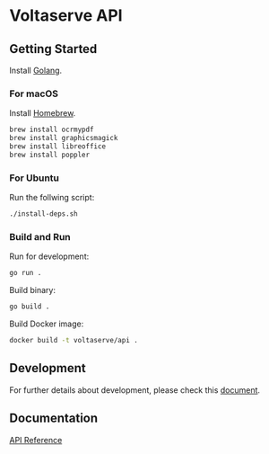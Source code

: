 # Voltaserve API

## Getting Started

Install [Golang](https://go.dev/doc/install).

### For macOS

Install [Homebrew](https://brew.sh).

```sh
brew install ocrmypdf
brew install graphicsmagick
brew install libreoffice
brew install poppler
```

### For Ubuntu

Run the follwing script:

```sh
./install-deps.sh
```

### Build and Run

Run for development:

```sh
go run .
```

Build binary:

```sh
go build .
```

Build Docker image:

```sh
docker build -t voltaserve/api .
```

## Development

For further details about development, please check this [document](./DEVELOPMENT.md).

## Documentation

[API Reference](https://voltaserve.com/api-docs/)
